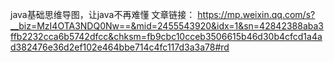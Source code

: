 java基础思维导图，让java不再难懂
文章链接：
https://mp.weixin.qq.com/s?__biz=MzI4OTA3NDQ0Nw==&mid=2455543920&idx=1&sn=42842388aba3ffb2232cca6b5742dfcc&chksm=fb9cbc10cceb3506615b46d30b4cfcd1a4ad382476e36d2ef102e464bbe714c4fc117d3a3a78#rd